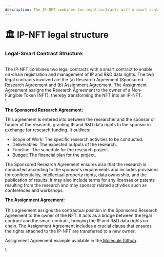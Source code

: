 ```yaml
---
description: The IP-NFT combines two legal contracts with a smart contract.
---
```


# 🏛️ IP-NFT legal structure

### Legal-Smart Contract Structure:

\
The IP-NFT combines two legal contracts with a smart contract to enable on-chain registration and management of IP and R\&D data rights. The two legal contracts involved are the (a) Research Agreement (Sponsored Research Agreement and (b) Assignment Agreement. The Assignment Agreement assigns the Research Agreement to the owner of a Non-Fungible Token (NFT), thereby transforming the NFT into an IP-NFT​​.\
\


**The Sponsored Research Agreement:**

This agreement is entered into between the researcher and the sponsor or funder of the research, granting IP and R\&D data rights to the sponsor in exchange for research funding. It outlines:

* Scope of Work: The specific research activities to be conducted.
* Deliverables: The expected outputs of the research.
* Timeline: The schedule for the research project.
* Budget: The financial plan for the project.

The Sponsored Research Agreement ensures also that the research is conducted according to the sponsor's requirements and includes provisions for confidentiality, intellectual property rights, data ownership, and the publication of results. It may also include terms for any licenses or patents resulting from the research and may sponsor related activities such as conferences and workshops.&#x20;



**The Assignment Agreement:**\
\
This agreement assigns the contractual position in the Sponsored Research Agreement to the owner of the NFT. It acts as a bridge between the legal contract and the smart contract, bringing the IP and R\&D data rights on-chain. The Assignment Agreement includes a crucial clause that ensures the rights attached to the IP-NFT are transferred to a new owner:

Assignment Agreement example available in the[ Molecule Github](https://github.com/moleculeprotocol/Legal-Contracts).&#x20;

\
